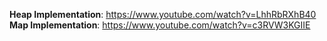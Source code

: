 **Heap Implementation**: <https://www.youtube.com/watch?v=LhhRbRXhB40> <br/>
**Map Implementation**: <https://www.youtube.com/watch?v=c3RVW3KGIIE>
